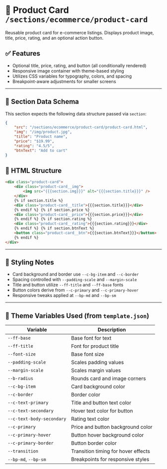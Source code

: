# 🛒 Product Card `/sections/ecommerce/product-card`

Reusable product card for e-commerce listings. Displays product image, title, price, rating, and an optional action button.

## ✅ Features

-   Optional title, price, rating, and button (all conditionally rendered)
-   Responsive image container with theme-based styling
-   Utilizes CSS variables for typography, colors, and spacing
-   Breakpoint-aware adjustments for smaller screens

---

## 🧾 Section Data Schema

This section expects the following data structure passed via `section`:

```json
{
	"src": "/sections/ecommerce/product-card/product-card.html",
	"img": "/img/product.jpg",
	"title": "Product name",
	"price": "$19.99",
	"rating": "4.5/5",
	"btnText": "Add to cart"
}
```

## 🧱 HTML Structure

```html
<div class="product-card">
	<div class="product-card__img">
		<img src="{{{section.img}}}" alt="{{{section.title}}}" />
	</div>
	{% if section.title %}
	<div class="product-card__title">{{{section.title}}}</div>
	{% endif %} {% if section.price %}
	<div class="product-card__price">{{{section.price}}}</div>
	{% endif %} {% if section.rating %}
	<div class="product-card__rating">{{{section.rating}}}</div>
	{% endif %} {% if section.btnText %}
	<button class="product-card__btn">{{{section.btnText}}}</button>
	{% endif %}
</div>
```

---

## 🎨 Styling Notes

-   Card background and border use `--c-bg-item` and `--c-border`
-   Spacing controlled with `--padding-scale` and `--margin-scale`
-   Title and button utilize `--ff-title` and `--ff-base` fonts
-   Button colors derive from `--c-primary` and `--c-primary-hover`
-   Responsive tweaks applied at `--bp-md` and `--bp-sm`

---

## 🧩 Theme Variables Used (from `template.json`)

| Variable                  | Description                         |
| ------------------------- | ----------------------------------- |
| `--ff-base`               | Base font for text                  |
| `--ff-title`              | Font for product title              |
| `--font-size`             | Base font size                      |
| `--padding-scale`         | Scales padding values               |
| `--margin-scale`          | Scales margin values                |
| `--b-radius`              | Rounds card and image corners       |
| `--c-bg-item`             | Card background color               |
| `--c-border`              | Border color                        |
| `--c-text-primary`        | Title and button text color         |
| `--c-text-secondary`      | Hover text color for button         |
| `--c-text-body-secondary` | Rating text color                   |
| `--c-primary`             | Price and button background color   |
| `--c-primary-hover`       | Button hover background color       |
| `--c-primary-border`      | Button border color                 |
| `--transition`            | Transition timing for hover effects |
| `--bp-md`, `--bp-sm`      | Breakpoints for responsive styles   |
